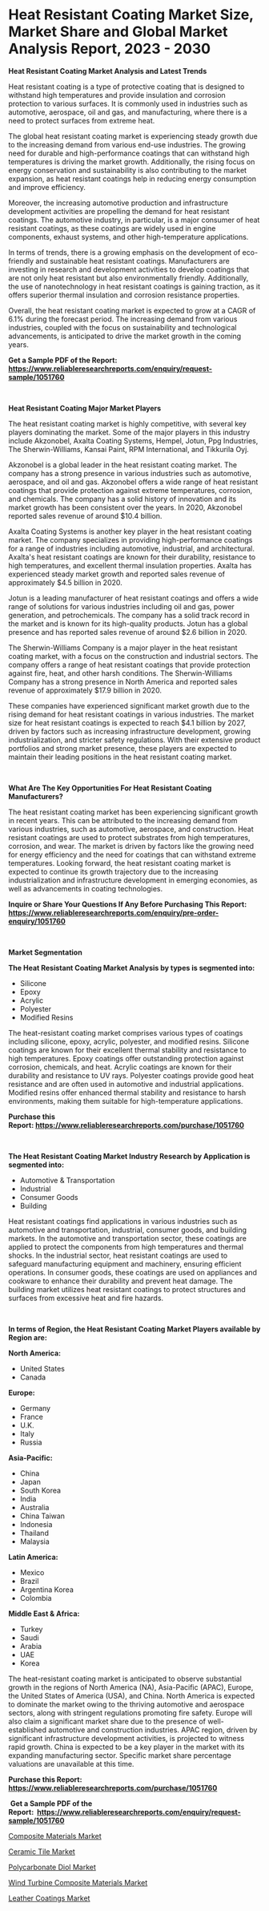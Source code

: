 <p><h1>Heat Resistant Coating Market Size, Market Share and Global Market Analysis Report, 2023 - 2030</h1></p><p><strong>Heat Resistant Coating Market Analysis and Latest Trends</strong></p>
<p><p>Heat resistant coating is a type of protective coating that is designed to withstand high temperatures and provide insulation and corrosion protection to various surfaces. It is commonly used in industries such as automotive, aerospace, oil and gas, and manufacturing, where there is a need to protect surfaces from extreme heat.</p><p>The global heat resistant coating market is experiencing steady growth due to the increasing demand from various end-use industries. The growing need for durable and high-performance coatings that can withstand high temperatures is driving the market growth. Additionally, the rising focus on energy conservation and sustainability is also contributing to the market expansion, as heat resistant coatings help in reducing energy consumption and improve efficiency.</p><p>Moreover, the increasing automotive production and infrastructure development activities are propelling the demand for heat resistant coatings. The automotive industry, in particular, is a major consumer of heat resistant coatings, as these coatings are widely used in engine components, exhaust systems, and other high-temperature applications.</p><p>In terms of trends, there is a growing emphasis on the development of eco-friendly and sustainable heat resistant coatings. Manufacturers are investing in research and development activities to develop coatings that are not only heat resistant but also environmentally friendly. Additionally, the use of nanotechnology in heat resistant coatings is gaining traction, as it offers superior thermal insulation and corrosion resistance properties.</p><p>Overall, the heat resistant coating market is expected to grow at a CAGR of 6.1% during the forecast period. The increasing demand from various industries, coupled with the focus on sustainability and technological advancements, is anticipated to drive the market growth in the coming years.</p></p>
<p><strong>Get a Sample PDF of the Report:&nbsp; <a href="https://www.reliableresearchreports.com/enquiry/request-sample/1051760">https://www.reliableresearchreports.com/enquiry/request-sample/1051760</a></strong></p>
<p>&nbsp;</p>
<p><strong>Heat Resistant Coating Major Market Players</strong></p>
<p><p>The heat resistant coating market is highly competitive, with several key players dominating the market. Some of the major players in this industry include Akzonobel, Axalta Coating Systems, Hempel, Jotun, Ppg Industries, The Sherwin-Williams, Kansai Paint, RPM International, and Tikkurila Oyj.</p><p>Akzonobel is a global leader in the heat resistant coating market. The company has a strong presence in various industries such as automotive, aerospace, and oil and gas. Akzonobel offers a wide range of heat resistant coatings that provide protection against extreme temperatures, corrosion, and chemicals. The company has a solid history of innovation and its market growth has been consistent over the years. In 2020, Akzonobel reported sales revenue of around $10.4 billion.</p><p>Axalta Coating Systems is another key player in the heat resistant coating market. The company specializes in providing high-performance coatings for a range of industries including automotive, industrial, and architectural. Axalta's heat resistant coatings are known for their durability, resistance to high temperatures, and excellent thermal insulation properties. Axalta has experienced steady market growth and reported sales revenue of approximately $4.5 billion in 2020.</p><p>Jotun is a leading manufacturer of heat resistant coatings and offers a wide range of solutions for various industries including oil and gas, power generation, and petrochemicals. The company has a solid track record in the market and is known for its high-quality products. Jotun has a global presence and has reported sales revenue of around $2.6 billion in 2020.</p><p>The Sherwin-Williams Company is a major player in the heat resistant coating market, with a focus on the construction and industrial sectors. The company offers a range of heat resistant coatings that provide protection against fire, heat, and other harsh conditions. The Sherwin-Williams Company has a strong presence in North America and reported sales revenue of approximately $17.9 billion in 2020.</p><p>These companies have experienced significant market growth due to the rising demand for heat resistant coatings in various industries. The market size for heat resistant coatings is expected to reach $4.1 billion by 2027, driven by factors such as increasing infrastructure development, growing industrialization, and stricter safety regulations. With their extensive product portfolios and strong market presence, these players are expected to maintain their leading positions in the heat resistant coating market.</p></p>
<p>&nbsp;</p>
<p><strong>What Are The Key Opportunities For Heat Resistant Coating Manufacturers?</strong></p>
<p><p>The heat resistant coating market has been experiencing significant growth in recent years. This can be attributed to the increasing demand from various industries, such as automotive, aerospace, and construction. Heat resistant coatings are used to protect substrates from high temperatures, corrosion, and wear. The market is driven by factors like the growing need for energy efficiency and the need for coatings that can withstand extreme temperatures. Looking forward, the heat resistant coating market is expected to continue its growth trajectory due to the increasing industrialization and infrastructure development in emerging economies, as well as advancements in coating technologies.</p></p>
<p><strong>Inquire or Share Your Questions If Any Before Purchasing This Report: <a href="https://www.reliableresearchreports.com/enquiry/pre-order-enquiry/1051760">https://www.reliableresearchreports.com/enquiry/pre-order-enquiry/1051760</a></strong></p>
<p>&nbsp;</p>
<p><strong>Market Segmentation</strong></p>
<p><strong>The Heat Resistant Coating Market Analysis by types is segmented into:</strong></p>
<p><ul><li>Silicone</li><li>Epoxy</li><li>Acrylic</li><li>Polyester</li><li>Modified Resins</li></ul></p>
<p><p>The heat-resistant coating market comprises various types of coatings including silicone, epoxy, acrylic, polyester, and modified resins. Silicone coatings are known for their excellent thermal stability and resistance to high temperatures. Epoxy coatings offer outstanding protection against corrosion, chemicals, and heat. Acrylic coatings are known for their durability and resistance to UV rays. Polyester coatings provide good heat resistance and are often used in automotive and industrial applications. Modified resins offer enhanced thermal stability and resistance to harsh environments, making them suitable for high-temperature applications.</p></p>
<p><strong>Purchase this Report:&nbsp;<a href="https://www.reliableresearchreports.com/purchase/1051760">https://www.reliableresearchreports.com/purchase/1051760</a></strong></p>
<p>&nbsp;</p>
<p><strong>The Heat Resistant Coating Market Industry Research by Application is segmented into:</strong></p>
<p><ul><li>Automotive & Transportation</li><li>Industrial</li><li>Consumer Goods</li><li>Building</li></ul></p>
<p><p>Heat resistant coatings find applications in various industries such as automotive and transportation, industrial, consumer goods, and building markets. In the automotive and transportation sector, these coatings are applied to protect the components from high temperatures and thermal shocks. In the industrial sector, heat resistant coatings are used to safeguard manufacturing equipment and machinery, ensuring efficient operations. In consumer goods, these coatings are used on appliances and cookware to enhance their durability and prevent heat damage. The building market utilizes heat resistant coatings to protect structures and surfaces from excessive heat and fire hazards.</p></p>
<p>&nbsp;</p>
<p><strong>In terms of Region, the Heat Resistant Coating Market Players available by Region are:</strong></p>
<p>
    <p> <strong> North America: </strong>
        <ul>
            <li>United States</li>
            <li>Canada</li>
        </ul>
        </p> 
    <p> <strong> Europe: </strong>
        <ul>
            <li>Germany</li>
            <li>France</li>
            <li>U.K.</li>
            <li>Italy</li>
            <li>Russia</li>
        </ul>
        </p> 
    <p> <strong> Asia-Pacific: </strong>
        <ul>
            <li>China</li>
            <li>Japan</li>
            <li>South Korea</li>
            <li>India</li>
            <li>Australia</li>
            <li>China Taiwan</li>
            <li>Indonesia</li>
            <li>Thailand</li>
            <li>Malaysia</li>
        </ul>
        </p> 
    <p> <strong> Latin America: </strong>
        <ul>
            <li>Mexico</li>
            <li>Brazil</li>
            <li>Argentina Korea</li>
            <li>Colombia</li>
        </ul>
        </p> 
    <p> <strong> Middle East & Africa: </strong>
        <ul>
            <li>Turkey</li>
            <li>Saudi</li>
            <li>Arabia</li>
            <li>UAE</li>
            <li>Korea</li>
        </ul>
    </p>
    </p>
<p><p>The heat-resistant coating market is anticipated to observe substantial growth in the regions of North America (NA), Asia-Pacific (APAC), Europe, the United States of America (USA), and China. North America is expected to dominate the market owing to the thriving automotive and aerospace sectors, along with stringent regulations promoting fire safety. Europe will also claim a significant market share due to the presence of well-established automotive and construction industries. APAC region, driven by significant infrastructure development activities, is projected to witness rapid growth. China is expected to be a key player in the market with its expanding manufacturing sector. Specific market share percentage valuations are unavailable at this time.</p></p>
<p><strong>Purchase this Report: <a href="https://www.reliableresearchreports.com/purchase/1051760">https://www.reliableresearchreports.com/purchase/1051760</a></strong></p>
<p>&nbsp;<strong>Get a Sample PDF of the Report:&nbsp;&nbsp;<a href="https://www.reliableresearchreports.com/enquiry/request-sample/1051760">https://www.reliableresearchreports.com/enquiry/request-sample/1051760</a></strong></p>
<p><strong></strong></p>
<p><p><a href="https://github.com/kholmovskayalyudmila/Market-Research-Report-List-1/blob/main/composite-materials-market.md">Composite Materials Market</a></p><p><a href="https://github.com/sofyaavrova/Market-Research-Report-List-1/blob/main/ceramic-tile-market.md">Ceramic Tile Market</a></p><p><a href="https://github.com/melchekhinf/Market-Research-Report-List-1/blob/main/polycarbonate-diol-market.md">Polycarbonate Diol Market</a></p><p><a href="https://github.com/zebdakicsin/Market-Research-Report-List-1/blob/main/wind-turbine-composite-materials-market.md">Wind Turbine Composite Materials Market</a></p><p><a href="https://github.com/merzlyukov93/Market-Research-Report-List-1/blob/main/leather-coatings-market.md">Leather Coatings Market</a></p></p>